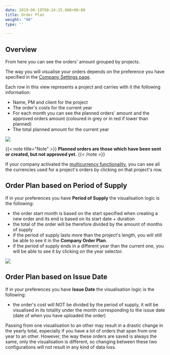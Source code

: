 ```yaml
---
date: 2019-06-19T08:24:15.000+00:00
title: Order Plan
weight: "98"
type: ''

---
```

## Overview

From here you can see the orders' amount grouped by projects.

The way you will visualise your orders depends on the preference you have specified in the [Company Settings page](/settings/index/#company).

Each row in this view represents a project and carries with it the following information:

* Name, PM and client for the project
* The order's costs for the current year
* For each month you can see the planned orders' amount and the approved orders amount (coloured in grey or in red if lower than planned)
* The total planned amount for the current year

![](/uploads/2023/03/02/company-order-plan.png)

{{< note title="Note" >}} **Planned orders are those which have been sent or created, but not approved yet.** {{< /note >}}

If your company activated the [multicurrency functionality](/finance/index/#currency), you can see all the currencies used for a project's orders by clicking on that project's row.

## Order Plan based on Period of Supply

If in your preferences you have **Period of Supply** the visualisation logic is the following:

* the order start month is based on the start specified when creating a new order and its end is based on  its start date + duration
* the total of the order will be therefore divided by the amount of months of supply
* if the period of supply lasts more than the project's length, you will still be able to see it in the **Company Order Plan**.
* if the period of supply ends in a different year than the current one, you will be able to see it by clicking on the year selector.

![](/uploads/2023/03/02/company-order-plan-gif.gif)

## Order Plan based on Issue Date

If in your preferences you have **Issue Date** the visualisation logic is the following:

* the order's cost will NOT be divided by the period of supply, it will be visualised in its totality under the month corresponding to the issue date (date of when you have uploaded the order)

Passing from one visualisation to an other may result in a drastic change in the yearly total, especially if you have a lot of orders that span from one year to an other. However, the way these orders are saved is always the same, only the visualisation is different, so changing between these two configurations will not result in any kind of data loss.